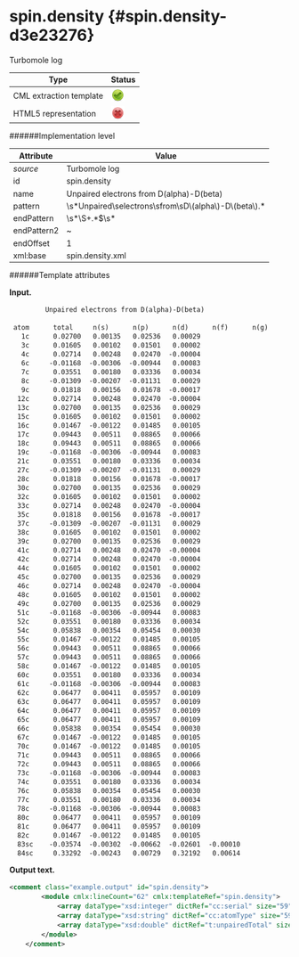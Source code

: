 # spin.density {#spin.density-d3e23276}

Turbomole log

| Type                                                                                                                                                | Status                                                                                                                                              |
|----|----|
| CML extraction template                                                                                                                             | ![](/imgs/Total.png)                                                                                                                                |
| HTML5 representation                                                                                                                                | ![](/imgs/None.png)                                                                                                                                 |

######Implementation level

| Attribute                                                                                                                                           | Value                                                                                                                                               |
|----|----|
| *source*                                                                                                                                            | Turbomole log                                                                                                                                       |
| id                                                                                                                                                  | spin.density                                                                                                                                        |
| name                                                                                                                                                | Unpaired electrons from D(alpha)-D(beta)                                                                                                            |
| pattern                                                                                                                                             | \\s\*Unpaired\\selectrons\\sfrom\\sD\\(alpha\\)-D\\(beta\\).\*                                                                                      |
| endPattern                                                                                                                                          | \\s\*\\S+.\*\$\\s\*                                                                                                                                 |
| endPattern2                                                                                                                                         | \~                                                                                                                                                  |
| endOffset                                                                                                                                           | 1                                                                                                                                                   |
| xml:base                                                                                                                                            | spin.density.xml                                                                                                                                    |

######Template attributes

**Input.**

             Unpaired electrons from D(alpha)-D(beta)

     atom      total     n(s)      n(p)      n(d)      n(f)      n(g)
       1c      0.02700   0.00135   0.02536   0.00029
       3c      0.01605   0.00102   0.01501   0.00002
       4c      0.02714   0.00248   0.02470  -0.00004
       6c     -0.01168  -0.00306  -0.00944   0.00083
       7c      0.03551   0.00180   0.03336   0.00034
       8c     -0.01309  -0.00207  -0.01131   0.00029
       9c      0.01818   0.00156   0.01678  -0.00017
      12c      0.02714   0.00248   0.02470  -0.00004
      13c      0.02700   0.00135   0.02536   0.00029
      15c      0.01605   0.00102   0.01501   0.00002
      16c      0.01467  -0.00122   0.01485   0.00105
      17c      0.09443   0.00511   0.08865   0.00066
      18c      0.09443   0.00511   0.08865   0.00066
      19c     -0.01168  -0.00306  -0.00944   0.00083
      21c      0.03551   0.00180   0.03336   0.00034
      27c     -0.01309  -0.00207  -0.01131   0.00029
      28c      0.01818   0.00156   0.01678  -0.00017
      30c      0.02700   0.00135   0.02536   0.00029
      32c      0.01605   0.00102   0.01501   0.00002
      33c      0.02714   0.00248   0.02470  -0.00004
      35c      0.01818   0.00156   0.01678  -0.00017
      37c     -0.01309  -0.00207  -0.01131   0.00029
      38c      0.01605   0.00102   0.01501   0.00002
      39c      0.02700   0.00135   0.02536   0.00029
      41c      0.02714   0.00248   0.02470  -0.00004
      42c      0.02714   0.00248   0.02470  -0.00004
      44c      0.01605   0.00102   0.01501   0.00002
      45c      0.02700   0.00135   0.02536   0.00029
      46c      0.02714   0.00248   0.02470  -0.00004
      48c      0.01605   0.00102   0.01501   0.00002
      49c      0.02700   0.00135   0.02536   0.00029
      51c     -0.01168  -0.00306  -0.00944   0.00083
      52c      0.03551   0.00180   0.03336   0.00034
      54c      0.05838   0.00354   0.05454   0.00030
      55c      0.01467  -0.00122   0.01485   0.00105
      56c      0.09443   0.00511   0.08865   0.00066
      57c      0.09443   0.00511   0.08865   0.00066
      58c      0.01467  -0.00122   0.01485   0.00105
      60c      0.03551   0.00180   0.03336   0.00034
      61c     -0.01168  -0.00306  -0.00944   0.00083
      62c      0.06477   0.00411   0.05957   0.00109
      63c      0.06477   0.00411   0.05957   0.00109
      64c      0.06477   0.00411   0.05957   0.00109
      65c      0.06477   0.00411   0.05957   0.00109
      66c      0.05838   0.00354   0.05454   0.00030
      67c      0.01467  -0.00122   0.01485   0.00105
      70c      0.01467  -0.00122   0.01485   0.00105
      71c      0.09443   0.00511   0.08865   0.00066
      72c      0.09443   0.00511   0.08865   0.00066
      73c     -0.01168  -0.00306  -0.00944   0.00083
      74c      0.03551   0.00180   0.03336   0.00034
      76c      0.05838   0.00354   0.05454   0.00030
      77c      0.03551   0.00180   0.03336   0.00034
      78c     -0.01168  -0.00306  -0.00944   0.00083
      80c      0.06477   0.00411   0.05957   0.00109
      81c      0.06477   0.00411   0.05957   0.00109
      82c      0.01467  -0.00122   0.01485   0.00105
      83sc    -0.03574  -0.00302  -0.00662  -0.02601  -0.00010
      84sc     0.33292  -0.00243   0.00729   0.32192   0.00614

        

**Output text.**

```xml
<comment class="example.output" id="spin.density">
        <module cmlx:lineCount="62" cmlx:templateRef="spin.density">
            <array dataType="xsd:integer" dictRef="cc:serial" size="59">1 3 4 6 7 8 9 12 13 15 16 17 18 19 21 27 28 30 32 33 35 37 38 39 41 42 44 45 46 48 49 51 52 54 55 56 57 58 60 61 62 63 64 65 66 67 70 71 72 73 74 76 77 78 80 81 82 83 84</array>
            <array dataType="xsd:string" dictRef="cc:atomType" size="59">c c c c c c c c c c c c c c c c c c c c c c c c c c c c c c c c c c c c c c c c c c c c c c c c c c c c c c c c c sc sc</array>
            <array dataType="xsd:double" dictRef="t:unpairedTotal" size="59">0.027 0.01605 0.02714 -0.01168 0.03551 -0.01309 0.01818 0.02714 0.027 0.01605 0.01467 0.09443 0.09443 -0.01168 0.03551 -0.01309 0.01818 0.027 0.01605 0.02714 0.01818 -0.01309 0.01605 0.027 0.02714 0.02714 0.01605 0.027 0.02714 0.01605 0.027 -0.01168 0.03551 0.05838 0.01467 0.09443 0.09443 0.01467 0.03551 -0.01168 0.06477 0.06477 0.06477 0.06477 0.05838 0.01467 0.01467 0.09443 0.09443 -0.01168 0.03551 0.05838 0.03551 -0.01168 0.06477 0.06477 0.01467 -0.03574 0.33292</array>
        </module>
    </comment>
```
